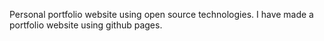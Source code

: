 Personal portfolio website using open source technologies.
 I have made a portfolio website using github pages.
